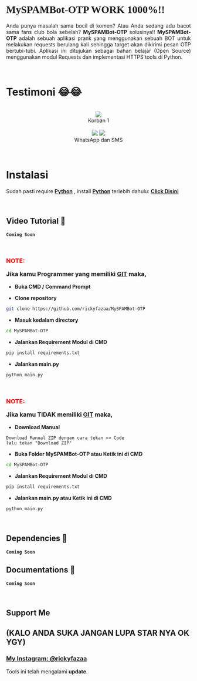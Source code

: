# <a style="font-family:cursive">MySPAMBot-OTP WORK 1000%!!</a>
<p align="justify">Anda punya masalah sama bocil di komen? Atau Anda sedang adu bacot sama fans club bola sebelah? <b>MySPAMBot-OTP</b> solusinya!! <b>MySPAMBot-OTP</b> adalah sebuah aplikasi prank yang menggunakan sebuah BOT untuk melakukan requests berulang kali sehingga target akan dikirimi pesan OTP bertubi-tubi. Aplikasi ini ditujukan sebagai bahan belajar (Open Source) menggunakan modul Requests dan implementasi HTTPS tools di Python.</p>
<br>

# Testimoni 😂😂
<p align="center">
    <br>
    <a>
        <img src="https://telegra.ph/file/6a51a8a9776c4d36a406e.png">
    </a><br>
    Korban 1<br> <br>
    <a>
        <img src="https://telegra.ph/file/517f5077ff6ec3b8da592.png">
        <img src="https://telegra.ph/file/164309a8ba0868fcce538.png">
    </a><br>
    WhatsApp dan SMS    
</p>
<br>



# Instalasi
Sudah pasti require <b>[Python](https://www.python.org/downloads/)</b> , install <b>[Python](https://www.python.org/downloads/)</b> terlebih dahulu: <b>[Click Disini](https://www.python.org/downloads/)</b>

<br>

## Video Tutorial 🚀
**`Coming Soon`**

<br>

### <p style="color:red">NOTE:</p> Jika kamu Programmer yang memiliki [GIT](https://git-scm.com/downloads) maka,

- **Buka CMD / Command Prompt**

- **Clone repository**
```bash
git clone https://github.com/rickyfazaa/MySPAMBot-OTP
```
- **Masuk kedalam directory**
```sh
cd MySPAMBot-OTP
```
- **Jalankan Requirement Modul di CMD**
```sh
pip install requirements.txt
```
- **Jalankan main.py**
```bash
python main.py
```
<br>

### <p style="color:red">NOTE:</p> Jika kamu **TIDAK** memiliki [GIT](https://git-scm.com/downloads) maka,
- **Download Manual**
```
Download Manual ZIP dengan cara tekan <> Code
lalu tekan "Download ZIP"
```
- **Buka Folder MySPAMBot-OTP atau Ketik ini di CMD**
```sh
cd MySPAMBot-OTP
```
- **Jalankan Requirement Modul di CMD**
```sh
pip install requirements.txt
```
- **Jalankan main.py atau Ketik ini di CMD**
```bash
python main.py
```
<br>

## Dependencies 🚀
**`Coming Soon`**

## Documentations 🚀
**`Coming Soon`**

<br>


## Support Me 
## (KALO ANDA SUKA JANGAN LUPA STAR NYA OK YGY)
### [**My Instagram: @rickyfazaa**](instagram.com/rickyfazaa)    
Tools ini telah mengalami **update**.